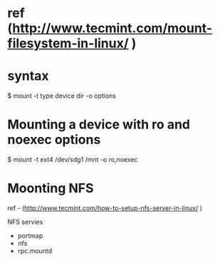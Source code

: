 # ref (http://www.tecmint.com/mount-filesystem-in-linux/ )

# syntax

$ mount -t type device dir -o options

# Mounting a device with ro and noexec options

$ mount -t ext4 /dev/sdg1 /mnt -o ro,noexec

# Moonting NFS 
 ref - (http://www.tecmint.com/how-to-setup-nfs-server-in-linux/ )

NFS servies

- portmap
- nfs
- rpc.mountd



